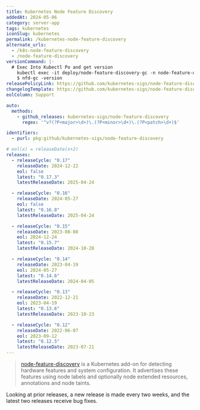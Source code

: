 ```yaml
---
title: Kubernetes Node Feature Discovery
addedAt: 2024-05-06
category: server-app
tags: kubernetes
iconSlug: kubernetes
permalink: /kubernetes-node-feature-discovery
alternate_urls:
  - /k8s-node-feature-discovery
  - /node-feature-discovery
versionCommand: |-
  # Exec Into Kubectl Po and get version
    kubectl exec -it deploy/node-feature-discovery-gc -n node-feature-delivery -- bash
    $ nfd-gc -version
releasePolicyLink: https://github.com/kubernetes-sigs/node-feature-discovery/releases
changelogTemplate: https://github.com/kubernetes-sigs/node-feature-discovery/releases/tag/v__LATEST__
eolColumn: Support

auto:
  methods:
    - github_releases: kubernetes-sigs/node-feature-discovery
      regex: '^v?(?P<major>\d+)\.(?P<minor>\d+)\.(?P<patch>\d+)$'

identifiers:
  - purl: pkg:github/kubernetes-sigs/node-feature-discovery

# eol(x) = releaseDate(x+2)
releases:
  - releaseCycle: "0.17"
    releaseDate: 2024-12-22
    eol: false
    latest: "0.17.3"
    latestReleaseDate: 2025-04-24

  - releaseCycle: "0.16"
    releaseDate: 2024-05-27
    eol: false
    latest: "0.16.8"
    latestReleaseDate: 2025-04-24

  - releaseCycle: "0.15"
    releaseDate: 2023-08-08
    eol: 2024-12-24
    latest: "0.15.7"
    latestReleaseDate: 2024-10-28

  - releaseCycle: "0.14"
    releaseDate: 2023-04-19
    eol: 2024-05-27
    latest: "0.14.6"
    latestReleaseDate: 2024-04-05

  - releaseCycle: "0.13"
    releaseDate: 2022-12-21
    eol: 2023-04-19
    latest: "0.13.6"
    latestReleaseDate: 2023-10-23

  - releaseCycle: "0.12"
    releaseDate: 2022-06-07
    eol: 2023-09-12
    latest: "0.12.5"
    latestReleaseDate: 2023-07-21
---
```


> [node-feature-discovery](https://kubernetes-sigs.github.io/node-feature-discovery/) is a Kubernetes add-on for
> detecting hardware features and system configuration. It advertises these features using node labels and optionally
> node extended resources, annotations and node taints.

Looking at prior releases, a new release is made every two weeks, and the latest two releases receive bug fixes.
